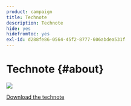 ```yaml
---
product: campaign
title: Technote
description: Technote
hide: yes
hidefromtoc: yes
exl-id: d288fe86-0564-45f2-8777-606abdea531f
---
```

# Technote {#about}

![](assets/do-not-localize/v7-only.svg)

[Download the technote](guidelines.pdf)
